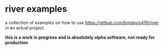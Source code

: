 # river examples

a collection of examples on how to use https://github.com/bmdavis419/river in an actual project.

**this is a work in progress and is absolutely alpha software, not ready for production**
